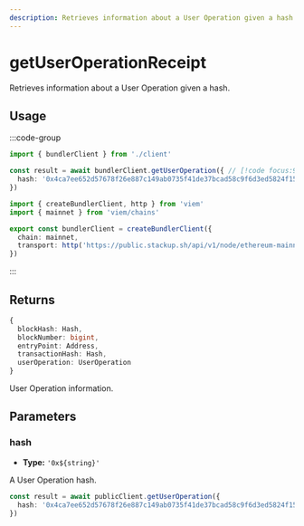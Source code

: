 ```yaml
---
description: Retrieves information about a User Operation given a hash.
---
```


# getUserOperationReceipt

Retrieves information about a User Operation given a hash.

## Usage

:::code-group

```ts [example.ts]
import { bundlerClient } from './client'

const result = await bundlerClient.getUserOperation({ // [!code focus:99]
  hash: '0x4ca7ee652d57678f26e887c149ab0735f41de37bcad58c9f6d3ed5824f15b74d'
})
```

```ts [client.ts] filename="client.ts"
import { createBundlerClient, http } from 'viem'
import { mainnet } from 'viem/chains'

export const bundlerClient = createBundlerClient({
  chain: mainnet,
  transport: http('https://public.stackup.sh/api/v1/node/ethereum-mainnet')
})
```

:::

## Returns

```ts
{
  blockHash: Hash,
  blockNumber: bigint,
  entryPoint: Address,
  transactionHash: Hash,
  userOperation: UserOperation
}
```

User Operation information.

## Parameters

### hash

- **Type:** `'0x${string}'`

A User Operation hash.

```ts
const result = await publicClient.getUserOperation({
  hash: '0x4ca7ee652d57678f26e887c149ab0735f41de37bcad58c9f6d3ed5824f15b74d' // [!code focus]
})
```

